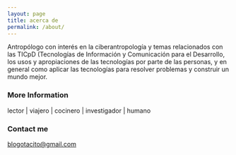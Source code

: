 ```yaml
---
layout: page
title: acerca de 
permalink: /about/
---
```


Antropólogo con interés en la ciberantropología y temas relacionados con las TICpD (Tecnologías de Información y Comunicación para el Desarrollo, los usos y apropiaciones de las tecnologías por parte de las personas, y en general como aplicar las tecnologías para resolver problemas y construir un mundo mejor.

### More Information

lector |
viajero |
cocinero |
investigador |
humano

### Contact me

[blogotacito@gmail.com](mailto:[blogotacito@gmail.com)
